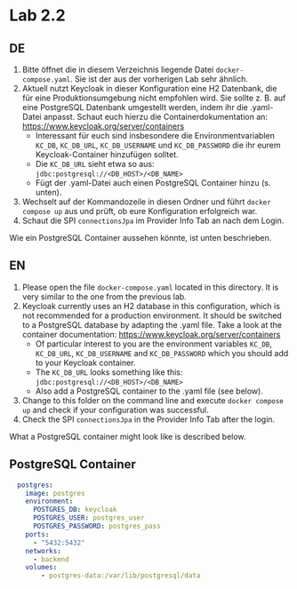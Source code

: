 # Lab 2.2

## DE

1) Bitte öffnet die in diesem Verzeichnis liegende Datei `docker-compose.yaml`. Sie ist der aus der vorherigen Lab sehr ähnlich.
2) Aktuell nutzt Keycloak in dieser Konfiguration eine H2 Datenbank, die für eine Produktionsumgebung nicht empfohlen wird. Sie sollte z. B. auf eine PostgreSQL Datenbank umgestellt werden, indem ihr die .yaml-Datei anpasst. Schaut euch hierzu die Containerdokumentation an: https://www.keycloak.org/server/containers
    * Interessant für euch sind insbesondere die Environmentvariablen `KC_DB`, `KC_DB_URL`, `KC_DB_USERNAME` und `KC_DB_PASSWORD` die ihr eurem Keycloak-Container hinzufügen solltet.
    * Die `KC_DB_URL` sieht etwa so aus: `jdbc:postgresql://<DB_HOST>/<DB_NAME>`
    * Fügt der .yaml-Datei auch einen PostgreSQL Container hinzu (s. unten).
3) Wechselt auf der Kommandozeile in diesen Ordner und führt `docker compose up` aus und prüft, ob eure Konfiguration erfolgreich war.
4) Schaut die SPI `connectionsJpa` im Provider Info Tab an nach dem Login.

Wie ein PostgreSQL Container aussehen könnte, ist unten beschrieben.

## EN

1) Please open the file `docker-compose.yaml` located in this directory. It is very similar to the one from the previous lab.
2) Keycloak currently uses an H2 database in this configuration, which is not recommended for a production environment. It should be switched to a PostgreSQL database by adapting the .yaml file. Take a look at the container documentation: https://www.keycloak.org/server/containers
   * Of particular interest to you are the environment variables `KC_DB`, `KC_DB_URL`, `KC_DB_USERNAME` and `KC_DB_PASSWORD` which you should add to your Keycloak container.
   * The `KC_DB_URL` looks something like this: `jdbc:postgresql://<DB_HOST>/<DB_NAME>`
   * Also add a PostgreSQL container to the .yaml file (see below).
3) Change to this folder on the command line and execute `docker compose up` and check if your configuration was successful.
4) Check the SPI `connectionsJpa` in the Provider Info Tab after the login.

What a PostgreSQL container might look like is described below.

## PostgreSQL Container

```yaml
  postgres:
    image: postgres
    environment:
      POSTGRES_DB: keycloak
      POSTGRES_USER: postgres_user
      POSTGRES_PASSWORD: postgres_pass
    ports:
      - "5432:5432"
    networks:
      - backend
    volumes:
        - postgres-data:/var/lib/postgresql/data
```
